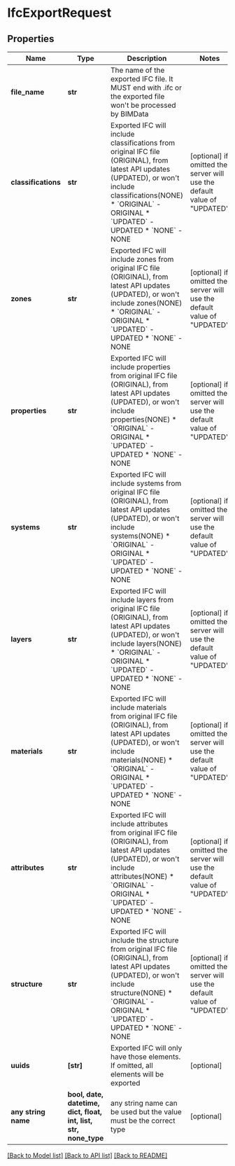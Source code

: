 # IfcExportRequest


## Properties
Name | Type | Description | Notes
------------ | ------------- | ------------- | -------------
**file_name** | **str** | The name of the exported IFC file. It MUST end with .ifc or the exported file won&#39;t be processed by BIMData | 
**classifications** | **str** | Exported IFC will include classifications from original IFC file (ORIGINAL), from latest API updates (UPDATED), or won&#39;t include classifications(NONE)  * &#x60;ORIGINAL&#x60; - ORIGINAL * &#x60;UPDATED&#x60; - UPDATED * &#x60;NONE&#x60; - NONE | [optional]  if omitted the server will use the default value of "UPDATED"
**zones** | **str** | Exported IFC will include zones from original IFC file (ORIGINAL), from latest API updates (UPDATED), or won&#39;t include zones(NONE)  * &#x60;ORIGINAL&#x60; - ORIGINAL * &#x60;UPDATED&#x60; - UPDATED * &#x60;NONE&#x60; - NONE | [optional]  if omitted the server will use the default value of "UPDATED"
**properties** | **str** | Exported IFC will include properties from original IFC file (ORIGINAL), from latest API updates (UPDATED), or won&#39;t include properties(NONE)  * &#x60;ORIGINAL&#x60; - ORIGINAL * &#x60;UPDATED&#x60; - UPDATED * &#x60;NONE&#x60; - NONE | [optional]  if omitted the server will use the default value of "UPDATED"
**systems** | **str** | Exported IFC will include systems from original IFC file (ORIGINAL), from latest API updates (UPDATED), or won&#39;t include systems(NONE)  * &#x60;ORIGINAL&#x60; - ORIGINAL * &#x60;UPDATED&#x60; - UPDATED * &#x60;NONE&#x60; - NONE | [optional]  if omitted the server will use the default value of "UPDATED"
**layers** | **str** | Exported IFC will include layers from original IFC file (ORIGINAL), from latest API updates (UPDATED), or won&#39;t include layers(NONE)  * &#x60;ORIGINAL&#x60; - ORIGINAL * &#x60;UPDATED&#x60; - UPDATED * &#x60;NONE&#x60; - NONE | [optional]  if omitted the server will use the default value of "UPDATED"
**materials** | **str** | Exported IFC will include materials from original IFC file (ORIGINAL), from latest API updates (UPDATED), or won&#39;t include materials(NONE)  * &#x60;ORIGINAL&#x60; - ORIGINAL * &#x60;UPDATED&#x60; - UPDATED * &#x60;NONE&#x60; - NONE | [optional]  if omitted the server will use the default value of "UPDATED"
**attributes** | **str** | Exported IFC will include attributes from original IFC file (ORIGINAL), from latest API updates (UPDATED), or won&#39;t include attributes(NONE)  * &#x60;ORIGINAL&#x60; - ORIGINAL * &#x60;UPDATED&#x60; - UPDATED * &#x60;NONE&#x60; - NONE | [optional]  if omitted the server will use the default value of "UPDATED"
**structure** | **str** | Exported IFC will include the structure from original IFC file (ORIGINAL), from latest API updates (UPDATED), or won&#39;t include structure(NONE)  * &#x60;ORIGINAL&#x60; - ORIGINAL * &#x60;UPDATED&#x60; - UPDATED * &#x60;NONE&#x60; - NONE | [optional]  if omitted the server will use the default value of "UPDATED"
**uuids** | **[str]** | Exported IFC will only have those elements. If omitted, all elements will be exported | [optional] 
**any string name** | **bool, date, datetime, dict, float, int, list, str, none_type** | any string name can be used but the value must be the correct type | [optional]

[[Back to Model list]](../README.md#documentation-for-models) [[Back to API list]](../README.md#documentation-for-api-endpoints) [[Back to README]](../README.md)


